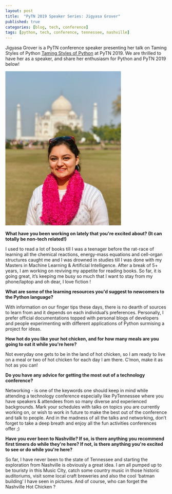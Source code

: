 ```yaml
---
layout: post
title:  "PyTN 2019 Speaker Series: Jigyasa Grover"
published: true
categories: [blog, tech, conference]
tags: [python, tech, conference, tennessee, nashville]
---
```

Jigyasa Grover is a PyTN conference speaker presenting her talk on Taming Styles of Python [Taming Styles of Python](https://www.pytennessee.org/talks/taming-styles-of-python-programming "Taming Styles of Python") at PyTN 2019. We are thrilled to have her as a speaker, and share her enthusiasm for Python and PyTN 2019 below!

![Jigyasa Grover](/static/img/2019-speakers/jigyasa_grover.jpg)

**What have you been working on lately that you're excited about? (It can totally be non-tech related!)**

I used to read a lot of books till I was a teenager before the rat-race of learning all the chemical reactions, energy-mass equations and cell-organ structures caught me and I was drowned in studies till I was done with my Masters in Machine Learning & Artificial Intelligence. After a break of 5+ years, I am working on reviving my appetite for reading books. So far, it is going great, it’s keeping me busy so much that I want to stay from my phone/laptop and oh dear, I love fiction !

**What are some of the learning resources you'd suggest to newcomers to the Python language?**

With information on our finger tips these days, there is no dearth of sources to learn from and it depends on each individual’s preferences. Personally, I prefer official documentations topped with personal blogs of developers and people experimenting with different applications of Python surmising a project for ideas.

**How hot do you like your hot chicken, and for how many meals are you going to eat it while you're here?**

Not everyday one gets to be in the land of hot chicken, so I am ready to live on a meal or two of hot chicken for each day I am there. C’mon, make it as hot as you can!

**Do you have any advice for getting the most out of a technology conference?**

Networking - is one of the keywords one should keep in mind while attending a technology conference especially like PyTennessee where you have speakers & attendees from so many diverse and experienced backgrounds. Mark your schedules with talks on topics you are currently working on, or wish to work in future to make the best out of the conference and talk to people. And in the madness of all the talks and networking, don’t forget to take a deep breath and enjoy all the fun activities conferences offer ;)

**Have you ever been to Nashville? If so, is there anything you recommend first timers do while they're here? If not, is there anything you're excited to see or do while you're here?**

So far, I have never been to the state of Tennessee and starting the exploration from Nashville is obviously a great idea. I am all pumped up to be touristy in this Music City, catch some country music in those historic auditoriums, visit some local craft breweries and also the cool ‘batman building’ I have seen in pictures. And of course, who can forget the Nashville Hot Chicken ?